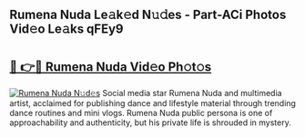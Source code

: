 ## Rumena Nuda Le𝚊k𝚎d N𝚞𝚍es - Part-ACi Photos Vid𝚎o Le𝚊ks qFEy9

# <h2><a href="http://fbbv9j.evod.top/?m=Rumena+Nuda">🔗 👉🔴 Rumena Nuda Vid𝚎o Ph𝚘t𝚘s</a></h2>

[![Rumena Nuda N𝚞d𝚎s](https://i.imgur.com/8V9OHl7.gif)](http://fbbv9j.evod.top/?m=Rumena+Nuda)
Social media star Rumena Nuda and multimedia artist, acclaimed for publishing dance and lifestyle material through trending dance routines and mini vlogs. Rumena Nuda public persona is one of approachability and authenticity, but his private life is shrouded in mystery. 
